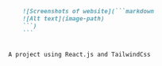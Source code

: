 ```markdown
    ![Screenshots of website](```markdown
    ![Alt text](image-path)
    ```)
    ```


A project using React.js and TailwindCss
